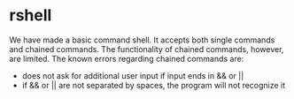 # rshell
 We have made a basic command shell.
 It accepts both single commands and chained commands.
 The functionality of chained commands, however, are limited.
 The known errors regarding chained commands are:
 - does not ask for additional user input if input ends in && or ||
 - if && or || are not separated by spaces, the program will not recognize it
